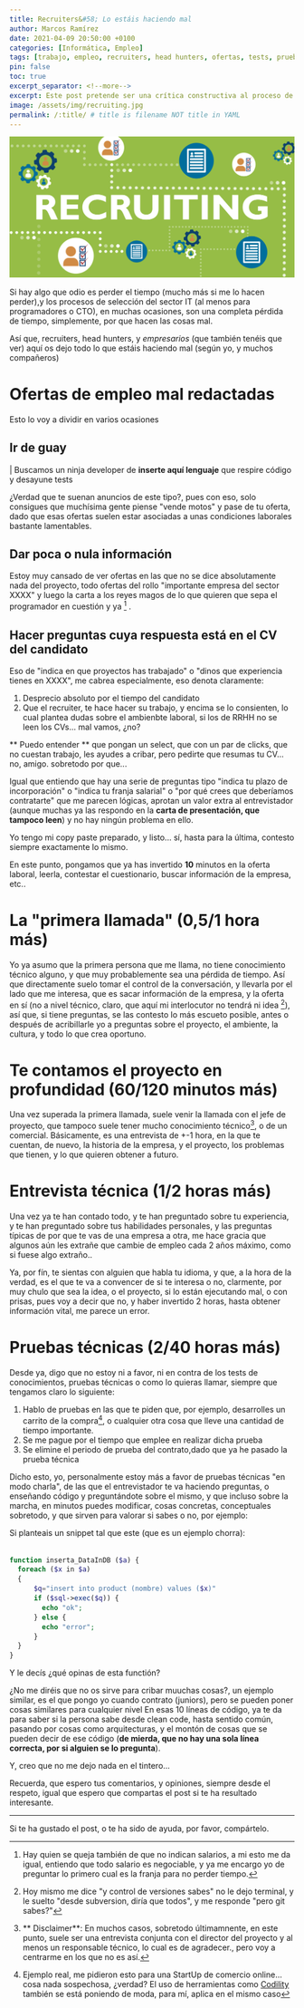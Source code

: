```yaml
---
title: Recruiters&#58; Lo estáis haciendo mal
author: Marcos Ramírez
date: 2021-04-09 20:50:00 +0100
categories: [Informática, Empleo]
tags: [trabajo, empleo, recruiters, head hunters, ofertas, tests, prueba, conocimientos, ofertas, laborales]
pin: false
toc: true
excerpt_separator: <!--more-->
excerpt: Este post pretende ser una crítica constructiva al proceso de selección, o de recruiting (para el sector Informático), que sufrimos en el momento de escribir este artículo, procesos donde se hace perder el tiempo de manera innecesaria, desde la propia publicación de la oferta laboral.
image: /assets/img/recruiting.jpg
permalink: /:title/ # title is filename NOT title in YAML
---
```

![Portada](/assets/img/recruiting.jpg)

Si hay algo que odio es perder el tiempo (mucho más si me lo hacen perder),y los procesos de selección del sector IT (al menos para programadores o CTO), en muchas ocasiones, son una completa pérdida de tiempo, simplemente, por que hacen las cosas mal.

Así que, recruiters, head hunters, y *empresarios* (que también tenéis que ver) aquí os dejo todo lo que estáis haciendo mal (según yo, y muchos compañeros)

# Ofertas de empleo mal redactadas

Esto lo voy a dividir en varios ocasiones

## Ir de guay

| Buscamos un ninja developer de **inserte aquí lenguaje** que respire código y desayune tests

¿Verdad que te suenan anuncios de este tipo?, pues con eso, solo consigues que muchísima gente piense "vende motos" y pase de tu oferta, dado que esas ofertas suelen estar asociadas a unas condiciones laborales bastante lamentables.

## Dar poca o nula información

Estoy muy cansado de ver ofertas en las que no se dice absolutamente nada del proyecto, todo ofertas del rollo "importante empresa del sector XXXX" y luego la carta a los reyes magos de lo que quieren que sepa el programador en cuestión y ya [^1] .

## Hacer preguntas cuya respuesta está en el CV del candidato

Eso de "indica en que proyectos has trabajado" o "dinos que experiencia tienes en XXXX", me cabrea especialmente, eso denota claramente:

1. Desprecio absoluto por el tiempo del candidato
2. Que el recruiter, te hace hacer su trabajo, y encima se lo consienten, lo cual plantea dudas sobre el ambienbte laboral, si los de RRHH no se leen los CVs... mal vamos, ¿no?

** Puedo entender ** que pongan un select, que con un par de clicks, que no cuestan trabajo, les ayudes a cribar, pero pedirte que resumas tu CV... no, amigo. sobretodo por que...

Igual que entiendo que hay una serie de preguntas tipo "indica tu plazo de incorporación" o "indica tu franja salarial" o "por qué crees que deberíamos contratarte" que me parecen lógicas, aprotan un valor extra al entrevistador (aunque muchas ya las respondo en la **carta de presentación, que tampoco leen**) y no hay ningún problema en ello.

Yo tengo mi copy paste preparado, y listo... sí, hasta para la última, contesto siempre exactamente lo mismo.


En este punto, pongamos que ya has invertido **10** minutos en la oferta laboral, leerla, contestar el cuestionario, buscar información de la empresa, etc..

# La "primera llamada" (0,5/1 hora más)

Yo ya asumo que la primera persona que me llama, no tiene conocimiento técnico alguno, y que muy probablemente sea una pérdida de tiempo.
Así que directamente suelo tomar el control de la conversación, y llevarla por el lado que me interesa, que es sacar información de la empresa, y la oferta en sí (no a nivel técnico, claro, que aquí mi interlocutor no tendrá ni idea [^2]), así que, si tiene preguntas, se las contesto lo más escueto posible, antes o después de acribillarle yo a preguntas sobre el proyecto, el ambiente, la cultura, y todo lo que crea oportuno.

# Te contamos el proyecto en profundidad (60/120 minutos más)

Una vez superada la primera llamada, suele venir la llamada con el jefe de proyecto, que tampoco suele tener mucho conocimiento técnico[^3], o de un comercial.
Básicamente, es una entrevista de +-1 hora, en la que te cuentan, de nuevo, la historia de la empresa, y el proyecto, los problemas que tienen, y lo que quieren obtener a futuro.

# Entrevista técnica (1/2 horas más)

Una vez ya te han contado todo, y te han preguntado sobre tu experiencia, y te han preguntado sobre tus habilidades personales, y las preguntas típicas de por que te vas de una empresa a otra, me hace gracia que algunos aún les extrañe que cambie de empleo cada 2 años máximo, como si fuese algo extraño..

Ya, por fín, te sientas con alguien que habla tu idioma, y que, a la hora de la verdad, es el que te va a convencer de si te interesa o no, clarmente, por muy chulo que sea la idea, o el proyecto, si lo están ejecutando mal, o con prisas, pues voy a decir que no, y haber invertido 2 horas, hasta obtener información vital, me parece un error.

# Pruebas técnicas (2/40 horas más)

Desde ya, digo que no estoy ni a favor, ni en contra de los tests de conocimientos, pruebas técnicas o como lo quieras llamar, siempre que tengamos claro lo siguiente:

1. Hablo de pruebas en las que te piden que, por ejemplo, desarrolles un carrito de la compra[^4], o cualquier otra cosa que lleve una cantidad de tiempo importante.
2. Se me pague por el tiempo que emplee en realizar dicha prueba
3. Se elimine el periodo de prueba del contrato,dado que ya he pasado la prueba técnica

Dicho esto, yo, personalmente estoy más a favor de pruebas técnicas "en modo charla", de las que el entrevistador te va haciendo preguntas, o enseñando código y preguntándote sobre el mismo, y que incluso sobre la marcha, en minutos puedes modificar, cosas concretas, conceptuales sobretodo, y que sirven para valorar si sabes o no, por ejemplo:

Si planteais un snippet tal que este (que es un ejemplo chorra):

```php

function inserta_DataInDB ($a) {
  foreach ($x in $a)
  {
      $q="insert into product (nombre) values ($x)"
      if ($sql->exec($q)) {
        echo "ok";
      } else {
        echo "error";
      }
  }
}
```

Y le decís ¿qué opinas de esta functión?

¿No me diréis que no os sirve para cribar muuchas cosas?, un ejemplo similar, es el que pongo yo cuando contrato (juniors), pero se pueden poner cosas similares para cualquier nivel
En esas 10 líneas de código, ya te da para saber si la persona sabe desde clean code, hasta sentido común, pasando por cosas como arquitecturas, y el montón de cosas que se pueden decir de ese código (**de mierda, que no hay una sola línea correcta, por si alguien se lo pregunta**).


Y, creo que no me dejo nada en el tintero...

Recuerda, que espero tus comentarios, y opiniones, siempre desde el respeto, igual que espero que compartas el post si te ha resultado interesante.



[^1]: Hay quien se queja también de que no indican salarios, a mi esto me da igual, entiendo que todo salario es negociable, y ya me encargo yo de preguntar lo primero cual es la franja para no perder tiempo.
[^2]: Hoy mismo me dice "y control de versiones sabes" no le dejo terminal, y le suelto "desde subversion, diría que todos", y me responde "pero git sabes?"
[^3]: ** Disclaimer**: En muchos casos, sobretodo últimamnente, en este punto, suele ser una entrevista conjunta con el director del proyecto y al menos un responsable técnico, lo cual es de agradecer., pero voy a centrarme en los que no es así.
[^4]: Ejemplo real, me pidieron esto para una StartUp de comercio online... cosa nada sospechosa, ¿verdad?
     El uso de herramientas como [Codility](https://codility.com/) también se está poniendo de moda, para mí, aplica en el mismo caso



***
Si te ha gustado el post, o te ha sido de ayuda, por favor, compártelo.
